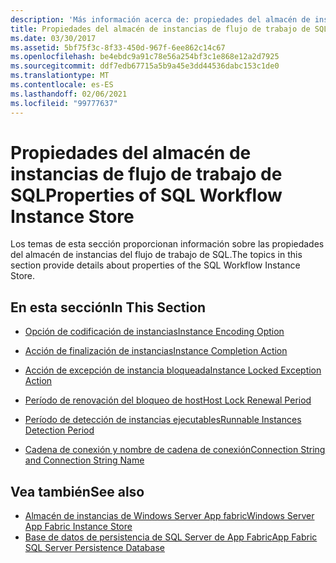 ```yaml
---
description: 'Más información acerca de: propiedades del almacén de instancias de flujo de trabajo de SQL'
title: Propiedades del almacén de instancias de flujo de trabajo de SQL
ms.date: 03/30/2017
ms.assetid: 5bf75f3c-8f33-450d-967f-6ee862c14c67
ms.openlocfilehash: be4ebdc9a91c78e56a254bf3c1e868e12a2d7925
ms.sourcegitcommit: ddf7edb67715a5b9a45e3dd44536dabc153c1de0
ms.translationtype: MT
ms.contentlocale: es-ES
ms.lasthandoff: 02/06/2021
ms.locfileid: "99777637"
---
```

# <a name="properties-of-sql-workflow-instance-store"></a><span data-ttu-id="288d2-103">Propiedades del almacén de instancias de flujo de trabajo de SQL</span><span class="sxs-lookup"><span data-stu-id="288d2-103">Properties of SQL Workflow Instance Store</span></span>

<span data-ttu-id="288d2-104">Los temas de esta sección proporcionan información sobre las propiedades del almacén de instancias del flujo de trabajo de SQL.</span><span class="sxs-lookup"><span data-stu-id="288d2-104">The topics in this section provide details about properties of the SQL Workflow Instance Store.</span></span>  
  
## <a name="in-this-section"></a><span data-ttu-id="288d2-105">En esta sección</span><span class="sxs-lookup"><span data-stu-id="288d2-105">In This Section</span></span>  
  
- [<span data-ttu-id="288d2-106">Opción de codificación de instancias</span><span class="sxs-lookup"><span data-stu-id="288d2-106">Instance Encoding Option</span></span>](instance-encoding-option.md)  
  
- [<span data-ttu-id="288d2-107">Acción de finalización de instancias</span><span class="sxs-lookup"><span data-stu-id="288d2-107">Instance Completion Action</span></span>](instance-completion-action.md)  
  
- [<span data-ttu-id="288d2-108">Acción de excepción de instancia bloqueada</span><span class="sxs-lookup"><span data-stu-id="288d2-108">Instance Locked Exception Action</span></span>](instance-locked-exception-action.md)  
  
- [<span data-ttu-id="288d2-109">Período de renovación del bloqueo de host</span><span class="sxs-lookup"><span data-stu-id="288d2-109">Host Lock Renewal Period</span></span>](host-lock-renewal-period.md)  
  
- [<span data-ttu-id="288d2-110">Período de detección de instancias ejecutables</span><span class="sxs-lookup"><span data-stu-id="288d2-110">Runnable Instances Detection Period</span></span>](runnable-instances-detection-period.md)  
  
- [<span data-ttu-id="288d2-111">Cadena de conexión y nombre de cadena de conexión</span><span class="sxs-lookup"><span data-stu-id="288d2-111">Connection String and Connection String Name</span></span>](connection-string-and-connection-string-name.md)  
  
## <a name="see-also"></a><span data-ttu-id="288d2-112">Vea también</span><span class="sxs-lookup"><span data-stu-id="288d2-112">See also</span></span>

- <span data-ttu-id="288d2-113">[Almacén de instancias de Windows Server App fabric](/previous-versions/appfabric/ff383417(v=azure.10))</span><span class="sxs-lookup"><span data-stu-id="288d2-113">[Windows Server App Fabric Instance Store](/previous-versions/appfabric/ff383417(v=azure.10))</span></span>
- <span data-ttu-id="288d2-114">[Base de datos de persistencia de SQL Server de App Fabric](/previous-versions/appfabric/ee790819(v=azure.10))</span><span class="sxs-lookup"><span data-stu-id="288d2-114">[App Fabric SQL Server Persistence Database](/previous-versions/appfabric/ee790819(v=azure.10))</span></span>
